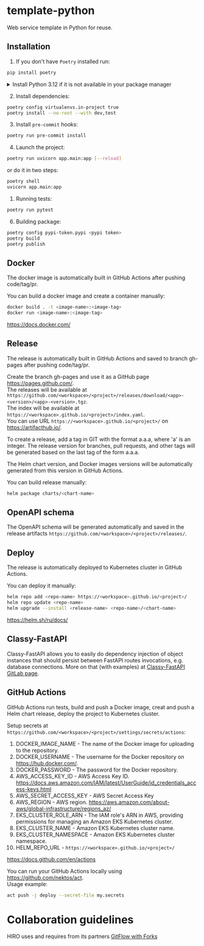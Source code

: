 # template-python
Web service template in Python for reuse.

## Installation
1. If you don't have `Poetry` installed run:

```bash
pip install poetry
```

<details>
  <summary>Install Python 3.12 if it is not available in your package manager</summary>

These instructions are for Ubuntu 22.04. If you're on a different distribution,
or - God forbid! - Windows, you should adjust these accordingly.

Also, these instructions are about using Poetry with Pyenv-managed (non-system) Python.
 
### Step 1: Update and Install Dependencies
Before we install pyenv, we need to update our package lists for upgrades and new package installations. We also need to install dependencies for pyenv. 

Open your terminal and type:

```bash
sudo apt-get update
sudo apt-get install -y make build-essential libssl-dev zlib1g-dev libbz2-dev \
libreadline-dev libsqlite3-dev wget curl llvm libncursesw5-dev xz-utils \
tk-dev libxml2-dev libxmlsec1-dev libffi-dev liblzma-dev

```


### Step 2: Install Pyenv
We will clone pyenv from the official GitHub repository and add it to our system path.

```bash
git clone https://github.com/pyenv/pyenv.git ~/.pyenv
echo 'export PYENV_ROOT="$HOME/.pyenv"' >> ~/.bashrc
echo 'export PATH="$PYENV_ROOT/bin:$PATH"' >> ~/.bashrc
echo 'eval "$(pyenv init -)"' >> ~/.bashrc
exec "$SHELL"
```


### Step 3: Install Python 3.12
Now that pyenv is installed, we can install different Python versions. To install Python 3.12, use the following command.

```bash
pyenv install 3.12
```

### Step 4: Connect Poetry to it
Do this in the template dir. Pycharm will automatically connect to it later

```bash
poetry env use ~/.pyenv/versions/3.12.1/bin/python
```
(change the version number accordingly to what is installed)

Finally, verify that Poetry indeed is connected to the proper version:
```bash
poetry enf info
```
  
</details>

2. Install dependencies:

```bash
poetry config virtualenvs.in-project true
poetry install --no-root --with dev,test
```

3. Install `pre-commit` hooks:

```bash
poetry run pre-commit install
```

4. Launch the project:

```bash
poetry run uvicorn app.main:app [--reload]
```

or do it in two steps:
```bash
poetry shell
uvicorn app.main:app

```

1. Running tests:

```bash
poetry run pytest
```

6. Building package:

```bash
poetry config pypi-token.pypi <pypi token>
poetry build
poetry publish
```

## Docker
The docker image is automatically built in GitHub Actions after pushing code/tag/pr.

You can build a docker image and create a container manually:

```bash
docker build . -t <image-name>:<image-tag>
docker run <image-name>:<image-tag>
```

https://docs.docker.com/

## Release
The release is automatically built in GitHub Actions and saved to branch gh-pages after pushing code/tag/pr.

Create the branch gh-pages and use it as a GitHub page https://pages.github.com/.  
The releases will be available at `https://github.com/<workspace>/<project>/releases/download/<app>-<version>/<app>-<version>.tgz`.  
The index will be available at `https://<workspace>.github.io/<project>/index.yaml`.  
You can use URL `https://<workspace>.github.io/<project>/` on https://artifacthub.io/.

To create a release, add a tag in GIT with the format a.a.a, where 'a' is an integer.
The release version for branches, pull requests, and other tags will be generated based on the last tag of the form a.a.a.

The Helm chart version, and Docker images versions will be automatically generated from this version in GitHub Actions.

You can build release manually:

```bash
helm package charts/<chart-name>
```

## OpenAPI schema
The OpenAPI schema will be generated automatically and saved in the release artifacts `https://github.com/<workspace>/<project>/releases/`.

## Deploy
The release is automatically deployed to Kubernetes cluster in GitHub Actions.

You can deploy it manually:

```bash
helm repo add <repo-name> https://<workspace>.github.io/<project>/
helm repo update <repo-name>
helm upgrade --install <release-name> <repo-name>/<chart-name>
```

https://helm.sh/ru/docs/

## Classy-FastAPI
Classy-FastAPI allows you to easily do dependency injection of 
object instances that should persist between FastAPI routes invocations,
e.g. database connections.
More on that (with examples) at [Classy-FastAPI GitLab page](https://gitlab.com/companionlabs-opensource/classy-fastapi
).

## GitHub Actions
GitHub Actions run tests, build and push a Docker image, creat and push a Helm chart release, deploy the project to Kubernetes cluster.

Setup secrets at `https://github.com/<workspace>/<project>/settings/secrets/actions`:
1. DOCKER_IMAGE_NAME - The name of the Docker image for uploading to the repository.
2. DOCKER_USERNAME - The username for the Docker repository on https://hub.docker.com/.
3. DOCKER_PASSWORD - The password for the Docker repository.
4. AWS_ACCESS_KEY_ID - AWS Access Key ID. https://docs.aws.amazon.com/IAM/latest/UserGuide/id_credentials_access-keys.html
5. AWS_SECRET_ACCESS_KEY - AWS Secret Access Key
6. AWS_REGION - AWS region. https://aws.amazon.com/about-aws/global-infrastructure/regions_az/
7. EKS_CLUSTER_ROLE_ARN - The IAM role's ARN in AWS, providing permissions for managing an Amazon EKS Kubernetes cluster.
8. EKS_CLUSTER_NAME - Amazon EKS Kubernetes cluster name.
9. EKS_CLUSTER_NAMESPACE - Amazon EKS Kubernetes cluster namespace.
10. HELM_REPO_URL - `https://<workspace>.github.io/<project>/`

https://docs.github.com/en/actions

You can run your GitHub Actions locally using https://github.com/nektos/act.  
Usage example:
```bash
act push -j deploy --secret-file my.secrets
```

# Collaboration guidelines
HIRO uses and requires from its partners [GitFlow with Forks](https://hirodevops.notion.site/GitFlow-with-Forks-3b737784e4fc40eaa007f04aed49bb2e?pvs=4)
